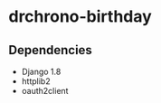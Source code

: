 drchrono-birthday
=================

Dependencies
------------

- Django 1.8
- httplib2
- oauth2client
